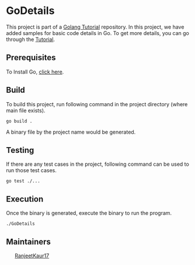 # GoDetails

This project is part of a 
<a href="https://medium.com/@ranjeet.17may/golang-for-dummies-533966dfb4f4">Golang Tutorial</a> repository.
In this project, we have added samples for basic code details in Go. 
To get more details, you can go through the
<a href="https://medium.com/@ranjeet.17may/golang-devil-is-in-the-details-d581ee1bcaf">Tutorial</a>.

## Prerequisites
To Install Go, <a href="https://golang.org/doc/install">click here</a>.

## Build
To build this project, run following command in the project directory (where main file exists).<br/>

`go build .`<br/>

A binary file by the project name would be generated.
 
 ## Testing
 
If there are any test cases in the project, following command can be used to run those test cases.<br/>

`go test ./...`<br/>

## Execution

Once the binary is generated, execute the binary to run the program.<br/>

`./GoDetails`<br/>

## Maintainers
<ul><a href="https://github.com/RanjeetKaur17">RanjeetKaur17</a></ul>

